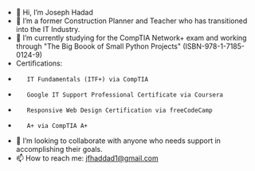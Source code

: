 - 👋 Hi, I’m Joseph Hadad
- 👀 I’m a former Construction Planner and Teacher who has transitioned into the IT Industry.
- 🌱 I’m currently studying for the CompTIA Network+ exam and working through "The Big Boook of Small Python Projects" (ISBN-978-1-7185-0124-9)
- Certifications: 
-        IT Fundamentals (ITF+) via CompTIA
-        Google IT Support Professional Certificate via Coursera 
-        Responsive Web Design Certification via freeCodeCamp
-        A+ via CompTIA A+
- 💞️ I’m looking to collaborate with anyone who needs support in accomplishing their goals.
- 📫 How to reach me: jfhaddad1@gmail.com

<!---
JFHaddad1/JFHaddad1 is a ✨ special ✨ repository because its `README.md` (this file) appears on your GitHub profile.
You can click the Preview link to take a look at your changes.
--->

